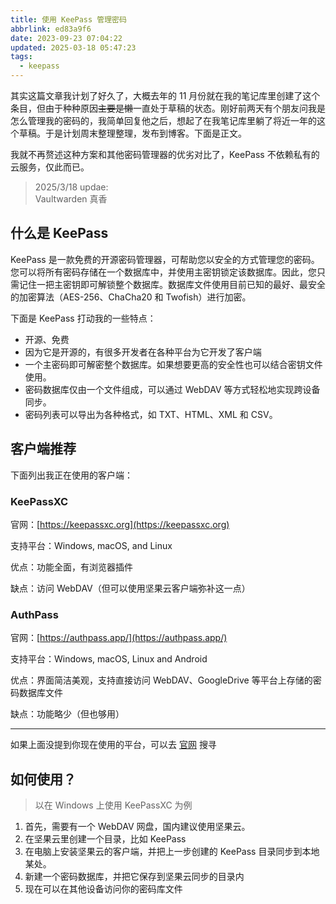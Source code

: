 ```yaml
---
title: 使用 KeePass 管理密码
abbrlink: ed83a9f6
date: 2023-09-23 07:04:22
updated: 2025-03-18 05:47:23
tags:
  - keepass
---
```


其实这篇文章我计划了好久了，大概去年的 11 月份就在我的笔记库里创建了这个条目，但由于种种原因~~主要是懒~~一直处于草稿的状态。刚好前两天有个朋友问我是怎么管理我的密码的，我简单回复他之后，想起了在我笔记库里躺了将近一年的这个草稿。于是计划周末整理整理，发布到博客。下面是正文。

我就不再赘述这种方案和其他密码管理器的优劣对比了，KeePass 不依赖私有的云服务，仅此而已。

> 2025/3/18 updae:  
> Vaultwarden 真香

## 什么是 KeePass

KeePass 是一款免费的开源密码管理器，可帮助您以安全的方式管理您的密码。您可以将所有密码存储在一个数据库中，并使用主密钥锁定该数据库。因此，您只需记住一把主密钥即可解锁整个数据库。数据库文件使用目前已知的最好、最安全的加密算法（AES-256、ChaCha20 和 Twofish）进行加密。

下面是 KeePass 打动我的一些特点：

- 开源、免费
- 因为它是开源的，有很多开发者在各种平台为它开发了客户端
- 一个主密码即可解密整个数据库。如果想要更高的安全性也可以结合密钥文件使用。
- 密码数据库仅由一个文件组成，可以通过 WebDAV 等方式轻松地实现跨设备同步。
- 密码列表可以导出为各种格式，如 TXT、HTML、XML 和 CSV。

## 客户端推荐

下面列出我正在使用的客户端：

### KeePassXC

官网：[https://keepassxc.org](https://keepassxc.org)

支持平台：Windows, macOS, and Linux

优点：功能全面，有浏览器插件

缺点：访问 WebDAV（但可以使用坚果云客户端弥补这一点）

### AuthPass

官网：[https://authpass.app/](https://authpass.app/)

支持平台：Windows, macOS, Linux and Android

优点：界面简洁美观，支持直接访问 WebDAV、GoogleDrive 等平台上存储的密码数据库文件

缺点：功能略少（但也够用）

---

如果上面没提到你现在使用的平台，可以去 [官网](https://keepass.info/download.html) 搜寻

## 如何使用？

> 以在 Windows 上使用 KeePassXC 为例

1. 首先，需要有一个 WebDAV 网盘，国内建议使用坚果云。
2. 在坚果云里创建一个目录，比如 KeePass
3. 在电脑上安装坚果云的客户端，并把上一步创建的 KeePass 目录同步到本地某处。
4. 新建一个密码数据库，并把它保存到坚果云同步的目录内
5. 现在可以在其他设备访问你的密码库文件
